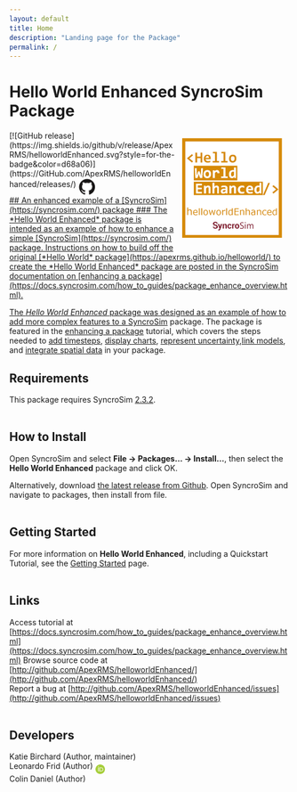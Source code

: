```yaml
---
layout: default
title: Home
description: "Landing page for the Package"
permalink: /
---
```


# **Hello World Enhanced** SyncroSim Package
<img align="right" style="padding: 13px" width="180" src="assets/images/logo/helloworldEnhanced-sticker.png">
[![GitHub release](https://img.shields.io/github/v/release/ApexRMS/helloworldEnhanced.svg?style=for-the-badge&color=d68a06)](https://GitHub.com/ApexRMS/helloworldEnhanced/releases/)    <a href="https://github.com/ApexRMS/helloworldEnhanced"><img align="middle" style="padding: 1px" width="30" src="assets/images/logo/github-trans2.png">
<br>
## An enhanced example of a [SyncroSim](https://syncrosim.com/) package
### The *Hello World Enhanced* package is intended as an example of how to enhance a simple [SyncroSim](https://syncrosim.com/) package. Instructions on how to build off the original [*Hello World* package](https://apexrms.github.io/helloworld/) to create the *Hello World Enhanced* package are posted in the SyncroSim documentation on [enhancing a package](https://docs.syncrosim.com/how_to_guides/package_enhance_overview.html).


The *Hello World Enhanced* package was designed as an example of how to add more complex features to a [SyncroSim](https://syncrosim.com/) package. The package is featured in the [enhancing a package](https://docs.syncrosim.com/how_to_guides/package_enhance_overview.html) tutorial, which covers the steps needed to [add timesteps](https://docs.syncrosim.com/how_to_guides/package_create_timesteps.html), [display charts](https://docs.syncrosim.com/how_to_guides/package_create_charts.html), [represent uncertainty](https://docs.syncrosim.com/how_to_guides/package_create_iterations.html),[link models](https://docs.syncrosim.com/how_to_guides/package_create_pipelines.html), and [integrate spatial data](https://docs.syncrosim.com/how_to_guides/package_create_spatial.html) in your package.


## Requirements

This package requires SyncroSim [2.3.2](https://syncrosim.com/download/).
<br>
<br>
## How to Install

Open SyncroSim and select **File -> Packages… -> Install…**, then select the **Hello World Enhanced** package and click OK.

Alternatively, download [the latest release from Github](https://github.com/ApexRMS/helloworldEnhanced/releases/). Open SyncroSim and navigate to packages, then install from file.
<br>
<br>
## Getting Started

For more information on **Hello World Enhanced**, including a Quickstart Tutorial, see the [Getting Started](https://apexrms.github.io/helloworldEnhanced/getting_started.html) page.
<br>
<br>
## Links

Access tutorial at
[https://docs.syncrosim.com/how_to_guides/package_enhance_overview.html](https://docs.syncrosim.com/how_to_guides/package_enhance_overview.html)
Browse source code at
[http://github.com/ApexRMS/helloworldEnhanced/](http://github.com/ApexRMS/helloworldEnhanced/)
<br>
Report a bug at
[http://github.com/ApexRMS/helloworldEnhanced/issues](http://github.com/ApexRMS/helloworldEnhanced/issues)
<br>
<br>
## Developers

Katie Birchard (Author, maintainer)
<br>
Leonardo Frid (Author) <a href="https://orcid.org/0000-0002-5489-2337"><img align="middle" style="padding: 0.5px" width="17" src="assets/images/ORCID.png"></a>
<br>
Colin Daniel (Author)
